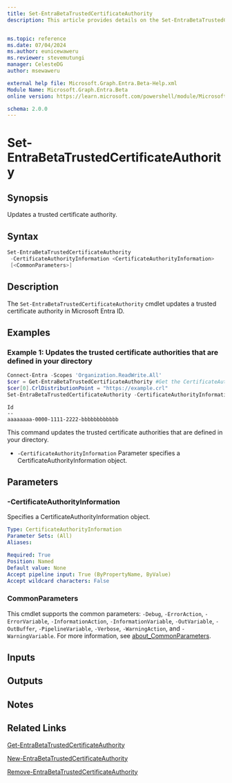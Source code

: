 ```yaml
---
title: Set-EntraBetaTrustedCertificateAuthority
description: This article provides details on the Set-EntraBetaTrustedCertificateAuthority command.


ms.topic: reference
ms.date: 07/04/2024
ms.author: eunicewaweru
ms.reviewer: stevemutungi
manager: CelesteDG
author: msewaweru

external help file: Microsoft.Graph.Entra.Beta-Help.xml
Module Name: Microsoft.Graph.Entra.Beta
online version: https://learn.microsoft.com/powershell/module/Microsoft.Graph.Entra.Beta/Set-EntraBetaTrustedCertificateAuthority

schema: 2.0.0
---
```


# Set-EntraBetaTrustedCertificateAuthority

## Synopsis

Updates a trusted certificate authority.

## Syntax

```powershell
Set-EntraBetaTrustedCertificateAuthority 
 -CertificateAuthorityInformation <CertificateAuthorityInformation>
 [<CommonParameters>]
```

## Description

The `Set-EntraBetaTrustedCertificateAuthority` cmdlet updates a trusted certificate authority in Microsoft Entra ID.

## Examples

### Example 1: Updates the trusted certificate authorities that are defined in your directory

```powershell
Connect-Entra -Scopes 'Organization.ReadWrite.All'
$cer = Get-EntraBetaTrustedCertificateAuthority #Get the CertificateAuthorityInformation object
$cer[0].CrlDistributionPoint = "https://example.crl"
Set-EntraBetaTrustedCertificateAuthority -CertificateAuthorityInformation $cer[0]
```

```Output
Id
--
aaaaaaaa-0000-1111-2222-bbbbbbbbbbbb
```

This command updates the trusted certificate authorities that are defined in your directory.

- `-CertificateAuthorityInformation` Parameter specifies a CertificateAuthorityInformation object.

## Parameters

### -CertificateAuthorityInformation

Specifies a CertificateAuthorityInformation object.

```yaml
Type: CertificateAuthorityInformation
Parameter Sets: (All)
Aliases:

Required: True
Position: Named
Default value: None
Accept pipeline input: True (ByPropertyName, ByValue)
Accept wildcard characters: False
```

### CommonParameters

This cmdlet supports the common parameters: `-Debug`, `-ErrorAction`, `-ErrorVariable`, `-InformationAction`, `-InformationVariable`, `-OutVariable`, `-OutBuffer`, `-PipelineVariable`, `-Verbose`, `-WarningAction`, and `-WarningVariable`. For more information, see [about_CommonParameters](https://go.microsoft.com/fwlink/?LinkID=113216).

## Inputs

## Outputs

## Notes

## Related Links

[Get-EntraBetaTrustedCertificateAuthority](Get-EntraBetaTrustedCertificateAuthority.md)

[New-EntraBetaTrustedCertificateAuthority](New-EntraBetaTrustedCertificateAuthority.md)

[Remove-EntraBetaTrustedCertificateAuthority](Remove-EntraBetaTrustedCertificateAuthority.md)
